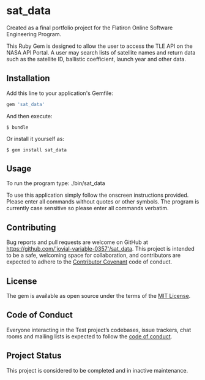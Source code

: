 # sat_data

Created as a final portfolio project for the Flatiron Online Software Engineering Program.

This Ruby Gem is designed to allow the user to access the TLE API on the NASA API Portal.
A user may search lists of satellite names and return data such as the satellite ID, ballistic coefficient, launch year and other data.

## Installation

Add this line to your application's Gemfile:

```ruby
gem 'sat_data'
```

And then execute:

    $ bundle

Or install it yourself as:

    $ gem install sat_data

## Usage

To run the program type:  ./bin/sat_data

To use this application simply follow the onscreen instructions provided.
Please enter all commands without quotes or other symbols.
The program is currently case sensitive so please enter all commands verbatim.


## Contributing

Bug reports and pull requests are welcome on GitHub at https://github.com/'jovial-variable-0357'/sat_data. This project is intended to be a safe, welcoming space for collaboration, and contributors are expected to adhere to the [Contributor Covenant](http://contributor-covenant.org) code of conduct.

## License

The gem is available as open source under the terms of the [MIT License](https://opensource.org/licenses/MIT).

## Code of Conduct

Everyone interacting in the Test project’s codebases, issue trackers, chat rooms and mailing lists is expected to follow the [code of conduct](https://github.com/'jovial-variable-0357'/test/blob/master/CODE_OF_CONDUCT.md).

## Project Status

This project is considered to be completed and in inactive maintenance.

